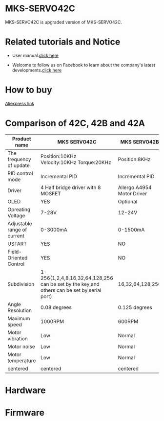 # MKS-SERVO42C 
MKS-SERVO42C is upgraded version of MKS-SERVO42C.
# Related tutorials and Notice
* User manual.[click here](https://github.com/makerbase-mks/MKS-SERVO42C/wiki)

* Welcome to follow us on Facebook to learn about the company's latest developments.[click here](https://www.facebook.com/Makerbase.mks/)
# How to buy
[Aliexpress link](https://www.aliexpress.com/item/1005003341058386.html)
# Comparison of 42C, 42B and 42A
|Product name| MKS SERVO42C | MKS SERVO42B | MKS SERVO42A | 
|------------|--------------------|--------------------|--------------------|
|The frequency of update| Position:10KHz Velocity:10KHz Torque:20KHz| Position:8KHz| Position:5KHz|
|PID control mode| Incremental PID | Incremental PID | sPID/pPID/vPID,The default is sPID |
|Driver| 4 Half bridge driver with 8 MOSFET | Allergo A4954 Motor Driver | Allergo A4954 Motor Driver |
|OLED| YES | Optional | Optional |
|Opreating Voltage| 7-28V | 12-24V | 12-24V |
|Adjustable range of current| 0-3000mA | 0-1500mA | 0-2000mA |
|USTART| YES | NO | YES |
|Field-Oriented Control| YES | NO | NO|
|Subdivision| 1-256(1,2,4,8,16,32,64,128,256 can be set by the key,and others can be set by serial port) | 16,32,64,128,256 |16,32,64,128,256 |
|Angle Resolution| 0.08 degrees | 0.125 degrees | 0.125 degrees |
|Maximum speed| 1000RPM | 600RPM | 600RPM |
|Motor vibration| Low | Normal | Normal |
|Motor noise| Low | Normal | Normal |
|Motor temperature| Low | Normal | Normal |
| centered  |centered  |centered  |centered  |
# Hardware
# Firmware
